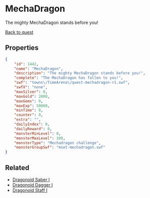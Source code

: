 # MechaDragon

The mighty MechaDragon stands before you!

[Back to quest](../quests.md)

## Properties

```json
{
    "id": 1442,
    "name": "MechaDragon",
    "description": "The mighty MechaDragon stands before you!",
    "complete": "The MechaDragon has fallen to you!",
    "swf": "towns\/TimeArena\/quest-mechadragon-r1.swf",
    "swfX": "none",
    "maxSilver": 0,
    "maxGold": 2000,
    "maxGems": 0,
    "maxExp": 50000,
    "minTime": 0,
    "counter": 0,
    "extra": "",
    "dailyIndex": 0,
    "dailyReward": 0,
    "monsterMinLevel": 0,
    "monsterMaxLevel": 100,
    "monsterType": "Mechadragon challenge",
    "monsterGroupSwf": "mset-mechadragon.swf"
}
```

## Related

- [Dragonoid Saber I](../items/17414-dragonoid-saber-i.md)
- [Dragonoid Dagger I](../items/17419-dragonoid-dagger-i.md)
- [Dragonoid Staff I](../items/17424-dragonoid-staff-i.md)

